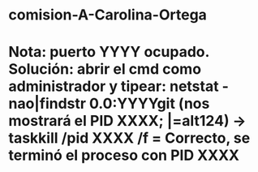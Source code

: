 # comision-A-Carolina-Ortega

# Nota: puerto YYYY ocupado. Solución: abrir el cmd como administrador y tipear: netstat -nao|findstr 0.0:YYYYgit (nos mostrará el PID XXXX; |=alt124) -> taskkill /pid XXXX /f = Correcto, se terminó el proceso con PID XXXX

